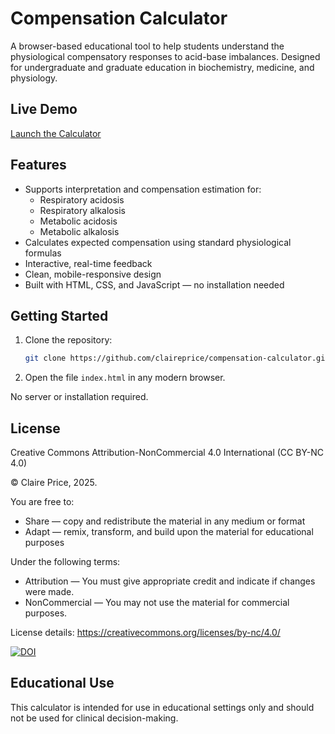 # Compensation Calculator

A browser-based educational tool to help students understand the physiological compensatory responses to acid-base imbalances. Designed for undergraduate and graduate education in biochemistry, medicine, and physiology.

## Live Demo

[Launch the Calculator](https://claireprice.github.io/compensation-calculator/) 

## Features

- Supports interpretation and compensation estimation for:
  - Respiratory acidosis
  - Respiratory alkalosis
  - Metabolic acidosis
  - Metabolic alkalosis
- Calculates expected compensation using standard physiological formulas
- Interactive, real-time feedback
- Clean, mobile-responsive design
- Built with HTML, CSS, and JavaScript — no installation needed

## Getting Started

1. Clone the repository:
   ```bash
   git clone https://github.com/claireprice/compensation-calculator.git
   ```

2. Open the file `index.html` in any modern browser.

No server or installation required.


## License

Creative Commons Attribution-NonCommercial 4.0 International (CC BY-NC 4.0)

© Claire Price, 2025.

You are free to:
- Share — copy and redistribute the material in any medium or format
- Adapt — remix, transform, and build upon the material for educational purposes

Under the following terms:
- Attribution — You must give appropriate credit and indicate if changes were made.
- NonCommercial — You may not use the material for commercial purposes.

License details: https://creativecommons.org/licenses/by-nc/4.0/

[![DOI](https://zenodo.org/badge/991431507.svg)](https://doi.org/10.5281/zenodo.15538866)

## Educational Use

This calculator is intended for use in educational settings only and should not be used for clinical decision-making.

